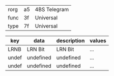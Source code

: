 
|    |   |   |
| -- | - | - |
| rorg | a5 | 4BS Telegram |
| func | 3f | Universal |
| type | 7f | Universal |

| key | data | description | values |
| --- | --- | --- | --- |
  | LRNB | LRN Bit | LRN Bit | ... | 
| undef | undefined | undefined | ... | 
| undef | undefined | undefined | ... | 

  